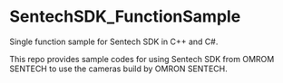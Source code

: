 # SentechSDK_FunctionSample
Single function sample for Sentech SDK in C++ and C#.

This repo provides sample codes for using Sentech SDK from OMROM SENTECH to use the cameras build by OMRON SENTECH.
